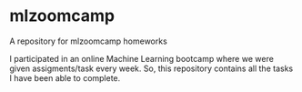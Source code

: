 # mlzoomcamp
A repository for mlzoomcamp homeworks

I participated in an online Machine Learning bootcamp where we were given assigments/task every week. 
So, this repository contains all the tasks I have been able to complete.
